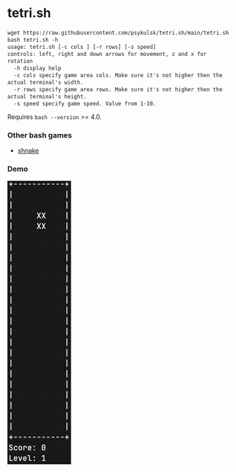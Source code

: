 # tetri.sh

```
wget https://raw.githubusercontent.com/psykulsk/tetri.sh/main/tetri.sh
bash tetri.sh -h
usage: tetri.sh [-c cols ] [-r rows] [-s speed]
controls: left, right and down arrows for movement, z and x for rotation
  -h display help
  -c cols specify game area cols. Make sure it's not higher then the actual terminal's width. 
  -r rows specify game area rows. Make sure it's not higher then the actual terminal's height.
  -s speed specify game speed. Value from 1-10.
```

Requires `bash --version` >= 4.0.

### Other bash games
* [shnake](https://github.com/psykulsk/shnake)

### Demo
![](demo.gif)

